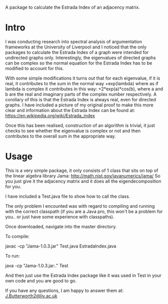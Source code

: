 A package to calculate the Estrada Index of an adjacency matrix.

# Intro #

I was conducting research into spectral analysis of argumentation frameworks at the University of Liverpool and I noticed that the only packages to calculate the Estrada Index of a graph were intended for undirected graphs only. Interestingly, the eigenvalues of directed graphs can be complex so the normal equation for the Estrada Index has to be modified to account for this. 

With some simple modifications it turns out that for each eigenvalue, if it is real, it contributes to the sum in the normal way +exp(lambda) where as if lambda is complex it contributes in this way: +2*exp(a)*cos(b), where a and b are the real and imaginary parts of the complex number respectively. A corollary of this is that the Estrada Index is always real, even for directed graphs. I have included a picture of my original proof to make this more clear and information about the Estrada Index can be found at: https://en.wikipedia.org/wiki/Estrada_index

Once this has been realised, construction of an algorithm is trivial, it just checks to see whether the eigenvalue is complex or not and then contributes to the overall sum in the appropriate way.

# Usage #

This is a very simple package, it only consists of 1 class that sits on top of the linear algebra library Jama: http://math.nist.gov/javanumerics/jama/
So you just give it the adjacency matrix and it does all the eigendecomposition for you.

I have included a Test.java file to show how to call the class.

The only problem I encounted was with regard to compiling and running with the correct classpath (if you are a Java pro, this won't be a problem for you.. or just have some experience with classpaths).

Once downloaded, navigate into the master directory. 

To compile:

javac -cp "Jama-1.0.3.jar" Test.java EstradaIndex.java

To run:

java -cp "Jama-1.0.3.jar:." Test

And then just use the Estrada Index package like it was used in Test in your own code and you are good to go.

If you have any questions, I am happy to answer them at: J.Butterworth2@liv.ac.uk
